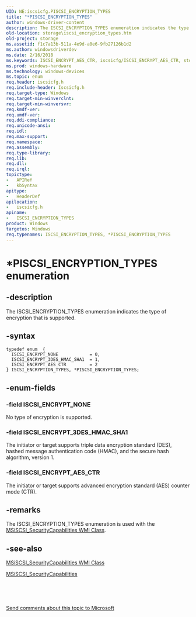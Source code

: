 ```yaml
---
UID: NE:iscsicfg.PISCSI_ENCRYPTION_TYPES
title: "*PISCSI_ENCRYPTION_TYPES"
author: windows-driver-content
description: The ISCSI_ENCRYPTION_TYPES enumeration indicates the type of encryption that is supported.
old-location: storage\iscsi_encryption_types.htm
old-project: storage
ms.assetid: f1c7a13b-511a-4e9d-a0e6-9fb27126b1d2
ms.author: windowsdriverdev
ms.date: 2/16/2018
ms.keywords: ISCSI_ENCRYPT_AES_CTR, iscsicfg/ISCSI_ENCRYPT_AES_CTR, storage.iscsi_encryption_types, iscsicfg/ISCSI_ENCRYPT_3DES_HMAC_SHA1, ISCSI_ENCRYPT_NONE, PISCSI_ENCRYPTION_TYPES enumeration pointer [Storage Devices], ISCSI_ENCRYPT_3DES_HMAC_SHA1, ISCSI_ENCRYPTION_TYPES enumeration [Storage Devices], iscsicfg/ISCSI_ENCRYPTION_TYPES, structs-iSCSI_64fe17d0-9efb-447c-82f1-19f6d954eb1e.xml, iscsicfg/PISCSI_ENCRYPTION_TYPES, iscsicfg/ISCSI_ENCRYPT_NONE, PISCSI_ENCRYPTION_TYPES, *PISCSI_ENCRYPTION_TYPES, ISCSI_ENCRYPTION_TYPES
ms.prod: windows-hardware
ms.technology: windows-devices
ms.topic: enum
req.header: iscsicfg.h
req.include-header: Iscsicfg.h
req.target-type: Windows
req.target-min-winverclnt: 
req.target-min-winversvr: 
req.kmdf-ver: 
req.umdf-ver: 
req.ddi-compliance: 
req.unicode-ansi: 
req.idl: 
req.max-support: 
req.namespace: 
req.assembly: 
req.type-library: 
req.lib: 
req.dll: 
req.irql: 
topictype:
-	APIRef
-	kbSyntax
apitype:
-	HeaderDef
apilocation:
-	iscsicfg.h
apiname:
-	ISCSI_ENCRYPTION_TYPES
product: Windows
targetos: Windows
req.typenames: ISCSI_ENCRYPTION_TYPES, *PISCSI_ENCRYPTION_TYPES
---
```


# *PISCSI_ENCRYPTION_TYPES enumeration


## -description


The ISCSI_ENCRYPTION_TYPES enumeration indicates the type of encryption that is supported. 


## -syntax


````
typedef enum  { 
  ISCSI_ENCRYPT_NONE            = 0,
  ISCSI_ENCRYPT_3DES_HMAC_SHA1  = 1,
  ISCSI_ENCRYPT_AES_CTR         = 2
} ISCSI_ENCRYPTION_TYPES, *PISCSI_ENCRYPTION_TYPES;
````


## -enum-fields




### -field ISCSI_ENCRYPT_NONE

No type of encryption is supported. 


### -field ISCSI_ENCRYPT_3DES_HMAC_SHA1

The initiator or target supports triple data encryption standard (DES), hashed message authentication code (HMAC), and the secure hash algorithm, version 1. 


### -field ISCSI_ENCRYPT_AES_CTR

The initiator or target supports advanced encryption standard (AES) counter mode (CTR). 


## -remarks



The ISCSI_ENCRYPTION_TYPES enumeration is used with the <a href="https://msdn.microsoft.com/library/windows/hardware/ff563131">MSiSCSI_SecurityCapabilities WMI Class</a>.




## -see-also

<a href="https://msdn.microsoft.com/library/windows/hardware/ff563131">MSiSCSI_SecurityCapabilities WMI Class</a>



<a href="..\iscsicfg\ns-iscsicfg-_msiscsi_securitycapabilities.md">MSiSCSI_SecurityCapabilities</a>



 

 

<a href="mailto:wsddocfb@microsoft.com?subject=Documentation%20feedback [storage\storage]:%20ISCSI_ENCRYPTION_TYPES enumeration%20 RELEASE:%20(2/16/2018)&amp;body=%0A%0APRIVACY STATEMENT%0A%0AWe use your feedback to improve the documentation. We don't use your email address for any other purpose, and we'll remove your email address from our system after the issue that you're reporting is fixed. While we're working to fix this issue, we might send you an email message to ask for more info. Later, we might also send you an email message to let you know that we've addressed your feedback.%0A%0AFor more info about Microsoft's privacy policy, see http://privacy.microsoft.com/en-us/default.aspx." title="Send comments about this topic to Microsoft">Send comments about this topic to Microsoft</a>

